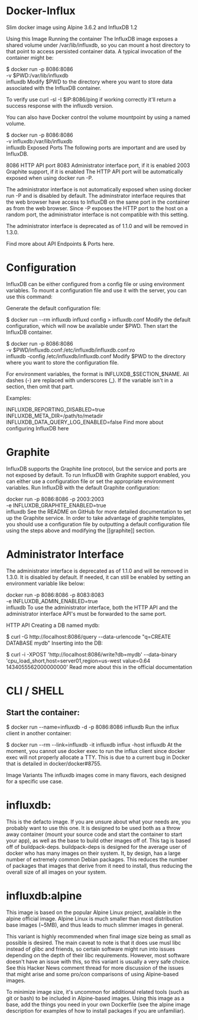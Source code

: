 # Docker-Influx

Slim docker image using Alpine 3.6.2 and InfluxDB 1.2 

Using this Image
Running the container
The InfluxDB image exposes a shared volume under /var/lib/influxdb, so you can mount a host directory to that point to access persisted container data. A typical invocation of the container might be:

$ docker run -p 8086:8086 \
      -v $PWD:/var/lib/influxdb \
      influxdb
Modify $PWD to the directory where you want to store data associated with the InfluxDB container.

To verify use curl -sl -I $IP:8086/ping if working correctly it'll return a success response with the influxdb version.

You can also have Docker control the volume mountpoint by using a named volume.

$ docker run -p 8086:8086 \
      -v influxdb:/var/lib/influxdb \
      influxdb
Exposed Ports
The following ports are important and are used by InfluxDB.

8086 HTTP API port
8083 Administrator interface port, if it is enabled
2003 Graphite support, if it is enabled
The HTTP API port will be automatically exposed when using docker run -P.

The administrator interface is not automatically exposed when using docker run -P and is disabled by default. The adminstrator interface requires that the web browser have access to InfluxDB on the same port in the container as from the web browser. Since -P exposes the HTTP port to the host on a random port, the administrator interface is not compatible with this setting.

The administrator interface is deprecated as of 1.1.0 and will be removed in 1.3.0.

Find more about API Endpoints & Ports here.

# Configuration
InfluxDB can be either configured from a config file or using environment variables. To mount a configuration file and use it with the server, you can use this command:

Generate the default configuration file:

$ docker run --rm influxdb influxd config > influxdb.conf
Modify the default configuration, which will now be available under $PWD. Then start the InfluxDB container.

$ docker run -p 8086:8086 \
      -v $PWD/influxdb.conf:/etc/influxdb/influxdb.conf:ro \
      influxdb -config /etc/influxdb/influxdb.conf
Modify $PWD to the directory where you want to store the configuration file.

For environment variables, the format is INFLUXDB_$SECTION_$NAME. All dashes (-) are replaced with underscores (_). If the variable isn't in a section, then omit that part.

Examples:

INFLUXDB_REPORTING_DISABLED=true
INFLUXDB_META_DIR=/path/to/metadir
INFLUXDB_DATA_QUERY_LOG_ENABLED=false
Find more about configuring InfluxDB here

# Graphite
InfluxDB supports the Graphite line protocol, but the service and ports are not exposed by default. To run InfluxDB with Graphite support enabled, you can either use a configuration file or set the appropriate environment variables. Run InfluxDB with the default Graphite configuration:

docker run -p 8086:8086 -p 2003:2003 \
    -e INFLUXDB_GRAPHITE_ENABLED=true \
    influxdb
See the README on GitHub for more detailed documentation to set up the Graphite service. In order to take advantage of graphite templates, you should use a configuration file by outputting a default configuration file using the steps above and modifying the [[graphite]] section.

# Administrator Interface
The administrator interface is deprecated as of 1.1.0 and will be removed in 1.3.0. It is disabled by default. If needed, it can still be enabled by setting an environment variable like below:

docker run -p 8086:8086 -p 8083:8083 \
    -e INFLUXDB_ADMIN_ENABLED=true \
    influxdb
To use the administrator interface, both the HTTP API and the administrator interface API's must be forwarded to the same port.

HTTP API
Creating a DB named mydb:

$ curl -G http://localhost:8086/query --data-urlencode "q=CREATE DATABASE mydb"
Inserting into the DB:

$ curl -i -XPOST 'http://localhost:8086/write?db=mydb' --data-binary 'cpu_load_short,host=server01,region=us-west value=0.64 1434055562000000000'
Read more about this in the official documentation

# CLI / SHELL
## Start the container:

$ docker run --name=influxdb -d -p 8086:8086 influxdb
Run the influx client in another container:

$ docker run --rm --link=influxdb -it influxdb influx -host influxdb
At the moment, you cannot use docker exec to run the influx client since docker exec will not properly allocate a TTY. This is due to a current bug in Docker that is detailed in docker/docker#8755.

Image Variants
The influxdb images come in many flavors, each designed for a specific use case.

# influxdb:<version>
This is the defacto image. If you are unsure about what your needs are, you probably want to use this one. It is designed to be used both as a throw away container (mount your source code and start the container to start your app), as well as the base to build other images off of. This tag is based off of buildpack-deps. buildpack-deps is designed for the average user of docker who has many images on their system. It, by design, has a large number of extremely common Debian packages. This reduces the number of packages that images that derive from it need to install, thus reducing the overall size of all images on your system.

# influxdb:alpine
This image is based on the popular Alpine Linux project, available in the alpine official image. Alpine Linux is much smaller than most distribution base images (~5MB), and thus leads to much slimmer images in general.

This variant is highly recommended when final image size being as small as possible is desired. The main caveat to note is that it does use musl libc instead of glibc and friends, so certain software might run into issues depending on the depth of their libc requirements. However, most software doesn't have an issue with this, so this variant is usually a very safe choice. See this Hacker News comment thread for more discussion of the issues that might arise and some pro/con comparisons of using Alpine-based images.

To minimize image size, it's uncommon for additional related tools (such as git or bash) to be included in Alpine-based images. Using this image as a base, add the things you need in your own Dockerfile (see the alpine image description for examples of how to install packages if you are unfamiliar).


